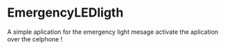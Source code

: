 # EmergencyLEDligth
A simple aplication for the emergency light mesage activate the aplication over the celphone !
